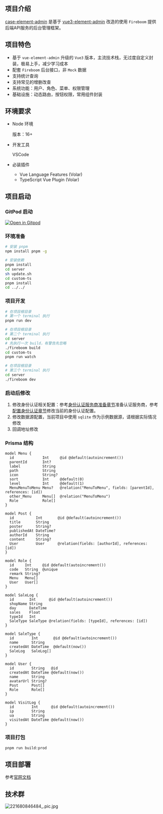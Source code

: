 ## 项目介绍

[case-element-admin](https://github.com/fireboomio/case-element-admin) 是基于 [vue3-element-admin](https://gitee.com/youlaiorg/vue3-element-admin) 改造的使用 `Fireboom` 提供后端API服务的后台管理框架。

## 项目特色

- 基于 `vue-element-admin` 升级的 `Vue3` 版本，主流技术栈，无过度自定义封装，极易上手，减少学习成本
- 配套 `Fireboom` 后台接口，非 `Mock` 数据
- 支持统计查询
- 支持常见的增删改查
- 系统功能：用户、角色、菜单、权限管理
- 基础设施：动态路由，按钮权限，常用组件封装

## 环境要求

- Node 环境

  版本：16+

- 开发工具

  VSCode

- 必装插件

  - Vue Language Features (Volar)
  - TypeScript Vue Plugin (Volar)

## 项目启动

### GitPod 启动
[![Open in Gitpod](https://gitpod.io/button/open-in-gitpod.svg)](https://gitpod.io/#https://github.com/fireboomio/case-element-admin)

### 环境准备
```bash
# 安装 pnpm
npm install pnpm -g

# 安装依赖
pnpm install
cd server
sh update.sh
cd custom-ts
pnpm install
cd ../../
```

### 项目开发

```bash
# 在项目根目录
# 第一个 terminal 执行
pnpm run dev

# 在项目根目录
# 第二个 terminal 执行
cd server
# 先执行一次 build，有警告先忽略
./fireboom build
cd custom-ts
pnpm run watch

# 在项目根目录
# 第三个 terminal 执行
cd server
./fireboom dev
```

### 启动后修改

1. 修改身份认证相关配置：参考[身份认证服务商准备章节](https://ansons-organization.gitbook.io/product-manual/huan-jing-zhun-bei#shen-fen-ren-zheng-oidc)准备认证服务商，参考[配置身份认证章节](https://ansons-organization.gitbook.io/product-manual/kai-fa-wen-dang/yan-zheng-he-shou-quan/shen-fen-yan-zheng)修改当前的身份认证配置。
2. 修改数据源配置，当前项目中使用 `sqlite` 作为示例数据源，请根据实际情况修改
3. 回调地址修改

### Prisma 结构

```prisma
model Menu {
  id             Int     @id @default(autoincrement())
  parentId       Int?
  label          String
  path           String
  icon           String?
  sort           Int     @default(0)
  level          Int     @default(1)
  MenuMenuToMenu Menu?   @relation("MenuToMenu", fields: [parentId], references: [id])
  other_Menu     Menu[]  @relation("MenuToMenu")
  Role           Role[]
}

model Post {
  id          Int       @id @default(autoincrement())
  title       String
  poster      String?
  publishedAt DateTime?
  authorId    String
  content     String?
  User        User      @relation(fields: [authorId], references: [id])
}

model Role {
  id     Int     @id @default(autoincrement())
  code   String  @unique
  remark String?
  Menu   Menu[]
  User   User[]
}

model SaleLog {
  id       Int      @id @default(autoincrement())
  shopName String
  day      DateTime
  sales    Float
  typeId   Int
  SaleType SaleType @relation(fields: [typeId], references: [id])
}

model SaleType {
  id        Int       @id @default(autoincrement())
  name      String
  createdAt DateTime  @default(now())
  SaleLog   SaleLog[]
}

model User {
  id        String   @id
  createdAt DateTime @default(now())
  name      String
  avatarUrl String?
  Post      Post[]
  Role      Role[]
}

model VisitLog {
  id        Int      @id @default(autoincrement())
  ip        String
  ua        String
  visitedAt DateTime @default(now())
}
```

### 项目打包

```bash
pnpm run build:prod
```

## 项目部署

参考[官网文档](https://ansons-organization.gitbook.io/product-manual/bu-shu-yun-wei/shou-dong-bu-shu)

## 技术群

![221680846484_.pic.jpg](https://s2.loli.net/2023/04/07/CxEp4Q6b52nKNBi.jpg)
